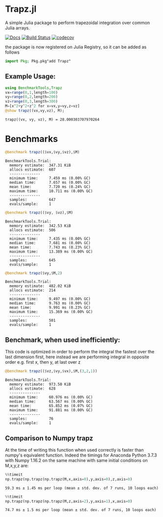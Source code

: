 # Trapz.jl
A simple Julia package to perform trapezoidal integration over common Julia arrays.

[![Docs](https://img.shields.io/badge/docs-latest-blue.svg)](https://pkg.julialang.org/docs/Trapz)
[![Build Status](https://travis-ci.com/francescoalemanno/Trapz.jl.svg?branch=master)](https://travis-ci.com/francescoalemanno/Trapz.jl)
[![codecov](https://codecov.io/gh/francescoalemanno/Trapz.jl/branch/master/graph/badge.svg)](https://codecov.io/gh/francescoalemanno/Trapz.jl)

the package is now registered on Julia Registry, so it can be added as follows
```julia
import Pkg; Pkg.pkg"add Trapz"
```


## Example Usage:



```julia
using BenchmarkTools,Trapz
vx=range(0,1,length=100)
vy=range(0,2,length=200)
vz=range(0,3,length=300)
M=[x^2+y^2+z^2 for x=vx,y=vy,z=vz]
@show trapz((vx,vy,vz), M);

```

    trapz((vx, vy, vz), M) = 28.000303707970264


# Benchmarks


```julia
@benchmark trapz(($vx,$vy,$vz),$M)
```




    BenchmarkTools.Trial:
      memory estimate:  347.31 KiB
      allocs estimate:  607
      --------------
      minimum time:     7.459 ms (0.00% GC)
      median time:      7.657 ms (0.00% GC)
      mean time:        7.720 ms (0.24% GC)
      maximum time:     10.711 ms (0.00% GC)
      --------------
      samples:          647
      evals/sample:     1




```julia
@benchmark trapz(($vy, $vz),$M)
```




    BenchmarkTools.Trial:
      memory estimate:  342.53 KiB
      allocs estimate:  506
      --------------
      minimum time:     7.435 ms (0.00% GC)
      median time:      7.681 ms (0.00% GC)
      mean time:        7.743 ms (0.23% GC)
      maximum time:     13.389 ms (0.00% GC)
      --------------
      samples:          645
      evals/sample:     1




```julia
@benchmark trapz($vy,$M,2)
```




    BenchmarkTools.Trial:
      memory estimate:  482.02 KiB
      allocs estimate:  214
      --------------
      minimum time:     9.497 ms (0.00% GC)
      median time:      9.763 ms (0.00% GC)
      mean time:        9.991 ms (0.23% GC)
      maximum time:     15.369 ms (0.00% GC)
      --------------
      samples:          501
      evals/sample:     1



## Benchmark, when used inefficiently:

This code is optimized in order to perform the integral the fastest over the last dimension first, here instead we are performing integral in opposite order e.g. first x, then y, at last over z


```julia
@benchmark trapz(($vz,$vy,$vx),$M,(3,2,1))
```




    BenchmarkTools.Trial:
      memory estimate:  973.50 KiB
      allocs estimate:  628
      --------------
      minimum time:     60.976 ms (0.00% GC)
      median time:      63.567 ms (0.00% GC)
      mean time:        65.852 ms (0.07% GC)
      maximum time:     91.881 ms (0.00% GC)
      --------------
      samples:          76
      evals/sample:     1




## Comparison to Numpy trapz
At the time of writing this function when used correctly is faster than numpy's equivalent function.
Indeed the timings for Anaconda Python 3.7.3 with Numpy 1.16.2 on the same machine with same initial conditions on M,x,y,z are:
```python
%%timeit
np.trapz(np.trapz(np.trapz(M,x,axis=0),y,axis=0),z,axis=0)
```
    59.3 ms ± 1.45 ms per loop (mean ± std. dev. of 7 runs, 10 loops each)
```python
%%timeit
np.trapz(np.trapz(np.trapz(M,z,axis=2),y,axis=1),x,axis=0)
```
    74.7 ms ± 1.5 ms per loop (mean ± std. dev. of 7 runs, 10 loops each)
